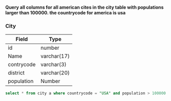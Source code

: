 

#### Query all columns for all american cites in the city table with populations larger than 100000. the countrycode for america is usa 

### City

| Field | Type |
| --- | --- |
| id | number |
| Name | varchar(17) |
| contrycode | varchar(3) |
| district | varchar(20) |
| population | Number |


``` sql
select * from city a where countrycode = "USA" and population > 100000
```

